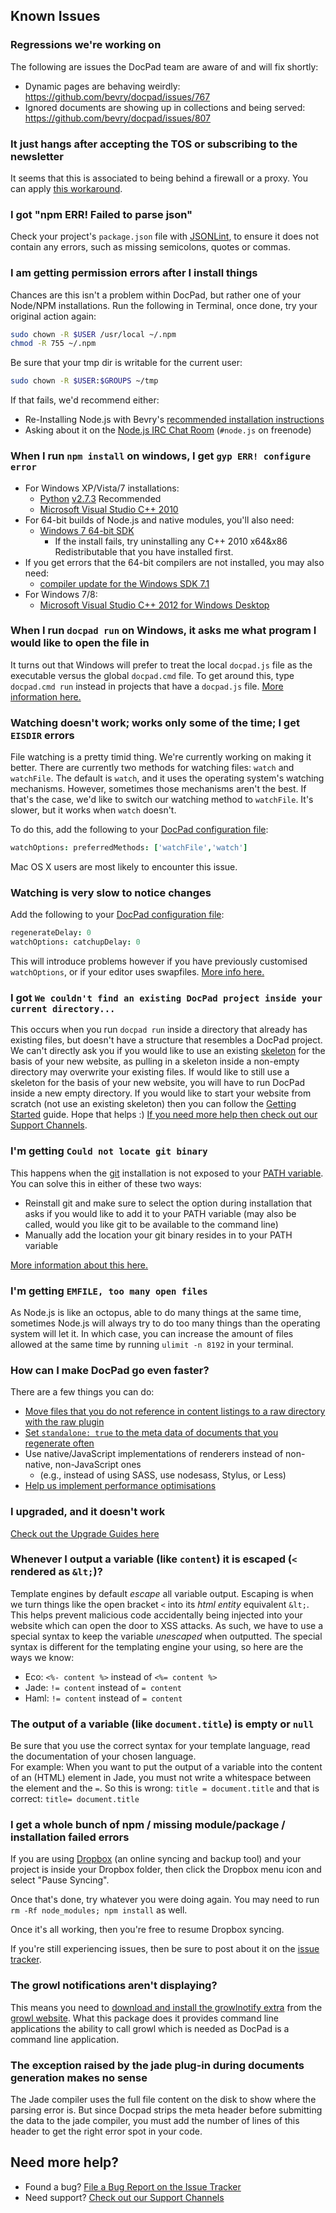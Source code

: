 ## Known Issues


### Regressions we're working on
The following are issues the DocPad team are aware of and will fix shortly:

- Dynamic pages are behaving weirdly: https://github.com/bevry/docpad/issues/767
- Ignored documents are showing up in collections and being served: https://github.com/bevry/docpad/issues/807


### It just hangs after accepting the TOS or subscribing to the newsletter
It seems that this is associated to being behind a firewall or a proxy. You can apply [this workaround](https://github.com/bevry/docpad/issues/488).


### I got "npm ERR! Failed to parse json"
Check your project's `package.json` file with [JSONLint](http://jsonlint.com/), to ensure it does not contain any errors, such as missing semicolons, quotes or commas.


### I am getting permission errors after I install things
Chances are this isn't a problem within DocPad, but rather one of your Node/NPM installations. Run the following in Terminal, once done, try your original action again:

``` bash
sudo chown -R $USER /usr/local ~/.npm
chmod -R 755 ~/.npm
```

Be sure that your tmp dir is writable for the current user:

``` bash
sudo chown -R $USER:$GROUPS ~/tmp
```

If that fails, we'd recommend either:

- Re-Installing Node.js with Bevry's [recommended installation instructions](http://bevry.me/node/install)
- Asking about it on the [Node.js IRC Chat Room](http://webchat.freenode.net/?channels=node.js) (`#node.js` on freenode)


### When I run `npm install` on windows, I get `gyp ERR! configure error`
- For Windows XP/Vista/7 installations:
  - [Python](http://www.python.org/download/) [v2.7.3](http://www.python.org/download/releases/2.7.3#download) Recommended 
  - [Microsoft Visual Studio C++ 2010](http://go.microsoft.com/?linkid=9709949)
- For 64-bit builds of Node.js and native modules, you'll also need:
  - [Windows 7 64-bit SDK](http://www.microsoft.com/en-us/download/details.aspx?id=8279)
    - If the install fails, try uninstalling any C++ 2010 x64&x86 Redistributable that you have installed first.
- If you get errors that the 64-bit compilers are not installed, you may also need:
  - [compiler update for the Windows SDK 7.1](http://www.microsoft.com/en-us/download/details.aspx?id=4422)
- For Windows 7/8:
  - [Microsoft Visual Studio C++ 2012 for Windows Desktop](http://go.microsoft.com/?linkid=9816758)


### When I run `docpad run` on Windows, it asks me what program I would like to open the file in
It turns out that Windows will prefer to treat the local `docpad.js` file as the executable versus the global `docpad.cmd` file. To get around this, type `docpad.cmd run` instead in projects that have a `docpad.js` file. [More information here.](https://github.com/bevry/docpad/issues/561#issuecomment-21494426)


### Watching doesn't work; works only some of the time; I get `EISDIR` errors
File watching is a pretty timid thing. We're currently working on making it better. There are currently two methods for watching files: `watch` and `watchFile`. The default is `watch`, and it uses the operating system's watching mechanisms. However, sometimes those mechanisms aren't the best. If that's the case, we'd like to switch our watching method to `watchFile`.  It's slower, but it works when `watch` doesn't. 

To do this, add the following to your [DocPad configuration file](/docpad/config):

``` coffee
watchOptions: preferredMethods: ['watchFile','watch']
```

Mac OS X users are most likely to encounter this issue.


### Watching is very slow to notice changes

Add the following to your [DocPad configuration file](/docpad/config):


``` coffee
regenerateDelay: 0
watchOptions: catchupDelay: 0
```

This will introduce problems however if you have previously customised `watchOptions`, or if your editor uses swapfiles. [More info here.](https://github.com/bevry/docpad/issues/749)


### I got `We couldn't find an existing DocPad project inside your current directory...`
This occurs when you run `docpad run` inside a directory that already has existing files, but doesn't have a structure that resembles a DocPad project. We can't directly ask you if you would like to use an existing [skeleton](/docpad/skeletons) for the basis of your new website, as pulling in a skeleton inside a non-empty directory may overwrite your existing files. If would like to still use a skeleton for the basis of your new website, you will have to run DocPad inside a new empty directory. If you would like to start your website from scratch (not use an existing skeleton) then you can follow the [Getting Started](/docpad/start) guide. Hope that helps :) [If you need more help then check out our Support Channels](/support).


### I'm getting `Could not locate git binary`
This happens when the [git](http://git-scm.com) installation is not exposed to your [PATH variable](http://en.wikipedia.org/wiki/PATH_%28variable%29). You can solve this in either of these two ways:

- Reinstall git and make sure to select the option during installation that asks if you would like to add it to your PATH variable (may also be called, would you like git to be available to the command line)
- Manually add the location your git binary resides in to your PATH variable

[More information about this here.](https://github.com/bevry/docpad/issues/425)


### I'm getting `EMFILE, too many open files`
As Node.js is like an octopus, able to do many things at the same time, sometimes Node.js will always try to do too many things than the operating system will let it. In which case, you can increase the amount of files allowed at the same time by running `ulimit -n 8192` in your terminal.


### How can I make DocPad go even faster?
There are a few things you can do:

- [Move files that you do not reference in content listings to a raw directory with the raw plugin](https://github.com/bevry/docpad/issues/276)
- [Set `standalone: true` to the meta data of documents that you regenerate often](/docpad/meta-data#standalone)
- Use native/JavaScript implementations of renderers instead of non-native, non-JavaScript ones
  - (e.g., instead of using SASS, use nodesass, Stylus, or Less)
- [Help us implement performance optimisations](https://github.com/bevry/docpad/issues/529)


### I upgraded, and it doesn't work
[Check out the Upgrade Guides here](/docpad/upgrade)


### Whenever I output a variable (like `content`) it is escaped (`<` rendered as `&lt;`)?
Template engines by default _escape_ all variable output. Escaping is when we turn things like the open bracket `<` into its _html entity_ equivalent `&lt;`. This helps prevent malicious code accidentally being injected into your website which can open the door to XSS attacks. As such, we have to use a special syntax to keep the variable _unescaped_ when outputted. The special syntax is different for the templating engine your using, so here are the ways we know:

- Eco: `<%- content %>` instead of `<%= content %>`
- Jade: `!= content` instead of `= content`
- Haml: `!= content` instead of `= content`

### The output of a variable (like `document.title`) is empty or `null`
Be sure that you use the correct syntax for your template language, read the documentation of your chosen language.  
For example: When you want to put the output of a variable into the content of an (HTML) element in Jade, you must not write a whitespace between the element and the `=`. So this is wrong: `title = document.title` and that is correct: `title= document.title`


### I get a whole bunch of npm / missing module/package / installation failed errors
If you are using [Dropbox](http://j.mp/dropbox-bal) (an online syncing and backup tool) and your project is inside your Dropbox folder, then click the Dropbox menu icon and select "Pause Syncing". 

Once that's done, try whatever you were doing again. You may need to run `rm -Rf node_modules; npm install` as well. 

Once it's all working, then you're free to resume Dropbox syncing.

If you're still experiencing issues, then be sure to post about it on the [issue tracker](/issues).


### The growl notifications aren't displaying?
This means you need to [download and install the growlnotify extra](http://growl.cachefly.net/GrowlNotify-1.3.zip) from the [growl website](http://growl.info/). What this package does it provides command line applications the ability to call growl which is needed as DocPad is a command line application.


### The exception raised by the jade plug-in during documents generation makes no sense
The Jade compiler uses the full file content on the disk to show where the parsing error is. But since Docpad strips the meta header before submitting the data to the jade compiler, you must add the number of lines of this header to get the right error spot in your code.


## Need more help?

- Found a bug? [File a Bug Report on the Issue Tracker](/issues)
- Need support? [Check out our Support Channels](/support)
